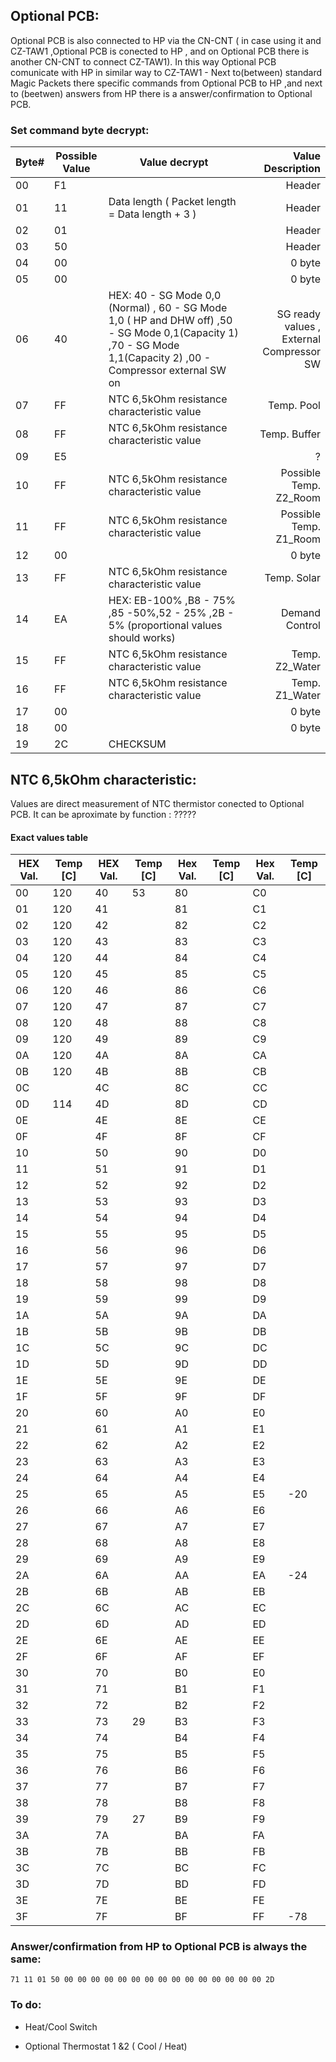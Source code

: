 ## Optional PCB:

Optional PCB is also connected to HP via the CN-CNT ( in case using it and CZ-TAW1 ,Optional PCB is conected to HP , and on Optional PCB there is another CN-CNT to connect CZ-TAW1).
In this way Optional PCB comunicate with HP in similar way to CZ-TAW1 - Next to(between) standard Magic Packets there specific commands from Optional PCB to HP ,and next to (beetwen) answers from HP there is a answer/confirmation to Optional PCB.


### Set command byte decrypt:

| Byte# | Possible Value | Value decrypt | Value Description |
|:---- | ---- | ----- | ----:|
| 00 | F1 |   | Header  |
| 01 | 11 | Data length ( Packet length = Data length + 3 ) |  Header |
| 02 | 01 |   | Header  |
| 03 | 50 |   | Header  |
| 04 | 00 |   | 0 byte  |
| 05 | 00 |   | 0 byte  |
| 06 | 40 | HEX:  40 - SG Mode 0,0 (Normal) , 60 - SG Mode 1,0 ( HP and DHW off) ,50 - SG Mode 0,1(Capacity 1) ,70 - SG Mode 1,1(Capacity 2)  ,00 - Compressor external SW on  | SG ready values , External Compressor SW  |
| 07 | FF |  NTC 6,5kOhm resistance characteristic value | Temp. Pool  |
| 08 | FF |  NTC 6,5kOhm resistance characteristic value | Temp. Buffer  |
| 09 | E5 |   | ?  |
| 10 | FF |  NTC 6,5kOhm resistance characteristic value | Possible Temp. Z2_Room   |
| 11 | FF |  NTC 6,5kOhm resistance characteristic value | Possible Temp. Z1_Room   |
| 12 | 00 |   | 0 byte  |
| 13 | FF |  NTC 6,5kOhm resistance characteristic value | Temp. Solar  |
| 14 | EA | HEX:  EB-100% ,B8 - 75% ,85 -50%,52 - 25% ,2B - 5% (proportional values should works) | Demand Control  |
| 15 | FF |  NTC 6,5kOhm resistance characteristic value | Temp. Z2_Water   |
| 16 | FF |  NTC 6,5kOhm resistance characteristic value | Temp. Z1_Water   |
| 17 | 00 |   | 0 byte  |
| 18 | 00 |   | 0 byte  |
| 19 | 2C |  CHECKSUM |  |

## NTC 6,5kOhm characteristic:

Values are direct measurement of NTC thermistor conected to Optional PCB.
It can be aproximate by function : ?????

#### Exact values table 


| HEX Val. | Temp [C] | HEX Val. | Temp [C] | Hex Val. | Temp [C] | Hex Val. | Temp [C] |
|--- | --- | --- | --- | --- | --- | ---- | --- |
| 00 | 120 | 40 | 53 | 80 |  | C0 |  |
| 01 | 120 | 41 |  | 81 |  | C1 |  |
| 02 | 120 | 42 |  | 82 |  | C2 |  |
| 03 | 120 | 43 |  | 83 |  | C3 |  |
| 04 | 120 | 44 |  | 84 |  | C4 |  |
| 05 | 120 | 45 |  | 85 |  | C5 |  |
| 06 | 120 | 46 |  | 86 |  | C6 |  |
| 07 | 120 | 47 |  | 87 |  | C7 |  |
| 08 | 120 | 48 |  | 88 |  | C8 |  |
| 09 | 120 | 49 |  | 89 |  | C9 |  |
| 0A | 120 | 4A |  | 8A |  | CA |  |
| 0B | 120 | 4B |  | 8B |  | CB |  |
| 0C |  | 4C |  | 8C |  | CC |  |
| 0D | 114 | 4D |  | 8D |  | CD |  |
| 0E |  | 4E |  | 8E |  | CE |  |
| 0F |  | 4F |  | 8F |  | CF |  |
| 10 |  | 50 |  | 90 |  | D0 |  |
| 11 |  | 51 |  | 91 |  | D1 |  |
| 12 |  | 52 |  | 92 |  | D2 |  |
| 13 |  | 53 |  | 93 |  | D3 |  |
| 14 |  | 54 |  | 94 |  | D4 |  |
| 15 |  | 55 |  | 95 |  | D5 |  |
| 16 |  | 56 |  | 96 |  | D6 |  |
| 17 |  | 57 |  | 97 |  | D7 |  |
| 18 |  | 58 |  | 98 |  | D8 |  |
| 19 |  | 59 |  | 99 |  | D9 |  |
| 1A |  | 5A |  | 9A |  | DA |  |
| 1B |  | 5B |  | 9B |  | DB |  |
| 1C |  | 5C |  | 9C |  | DC |  |
| 1D |  | 5D |  | 9D |  | DD |  |
| 1E |  | 5E |  | 9E |  | DE |  |
| 1F |  | 5F |  | 9F |  | DF |  |
| 20 |  | 60 |  | A0 |  | E0 |  |
| 21 |  | 61 |  | A1 |  | E1 |  |
| 22 |  | 62 |  | A2 |  | E2 |  |
| 23 |  | 63 |  | A3 |  | E3 |  |
| 24 |  | 64 |  | A4 |  | E4 |  |
| 25 |  | 65 |  | A5 |  | E5 | -20  |
| 26 |  | 66 |  | A6 |  | E6 |  |
| 27 |  | 67 |  | A7 |  | E7 |  |
| 28 |  | 68 |  | A8 |  | E8 |  |
| 29 |  | 69 |  | A9 |  | E9 |  |
| 2A |  | 6A |  | AA |  | EA | -24 |
| 2B |  | 6B |  | AB |  | EB |  |
| 2C |  | 6C |  | AC |  | EC |  |
| 2D |  | 6D |  | AD |  | ED |  |
| 2E |  | 6E |  | AE |  | EE |  |
| 2F |  | 6F |  | AF |  | EF |  |
| 30 |  | 70 |  | B0 |  | E0 |  |
| 31 |  | 71 |  | B1 |  | F1 |  |
| 32 |  | 72 |  | B2 |  | F2 |  |
| 33 |  | 73 | 29 | B3 |  | F3 |  |
| 34 |  | 74 |  | B4 |  | F4 |  |
| 35 |  | 75 |  | B5 |  | F5 |  |
| 36 |  | 76 |  | B6 |  | F6 |  |
| 37 |  | 77 |  | B7 |  | F7 |  |
| 38 |  | 78 |  | B8 |  | F8 |  |
| 39 |  | 79 | 27 | B9 |  | F9 |  |
| 3A |  | 7A |  | BA |  | FA |  |
| 3B |  | 7B |  | BB |  | FB |  |
| 3C |  | 7C |  | BC |  | FC |  |
| 3D |  | 7D |  | BD |  | FD |  |
| 3E |  | 7E |  | BE |  | FE |  |
| 3F |  | 7F |  | BF |  | FF | -78 |


### Answer/confirmation from HP to Optional PCB is always the same:

`71 11 01 50 00 00 00 00 00 00 00 00 00 00 00 00 00 00 00 2D`

### To do:

- Heat/Cool Switch 

- Optional Thermostat 1 &2 ( Cool / Heat)
